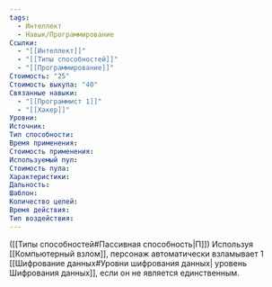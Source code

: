 ```yaml
---
tags:
  - Интеллект
  - Навык/Программирование
Ссылки:
  - "[[Интеллект]]"
  - "[[Типы способностей]]"
  - "[[Программирование]]"
Стоимость: "25"
Стоимость выкупа: "40"
Связанные навыки:
  - "[[Программист 1]]"
  - "[[Хакер]]"
Уровни:
Источник:
Тип способности:
Время применения:
Стоимость применения:
Используемый пул:
Стоимость пула:
Характеристики:
Дальность:
Шаблон:
Количество целей:
Время действия:
Тип воздействия:
---
```

([[Типы способностей#Пассивная способность|П]]) Используя [[Компьютерный взлом]], персонаж автоматически взламывает 1 [[Шифрование данных#Уровни шифрования данных| уровень Шифрования данных]], если он не является единственным. 